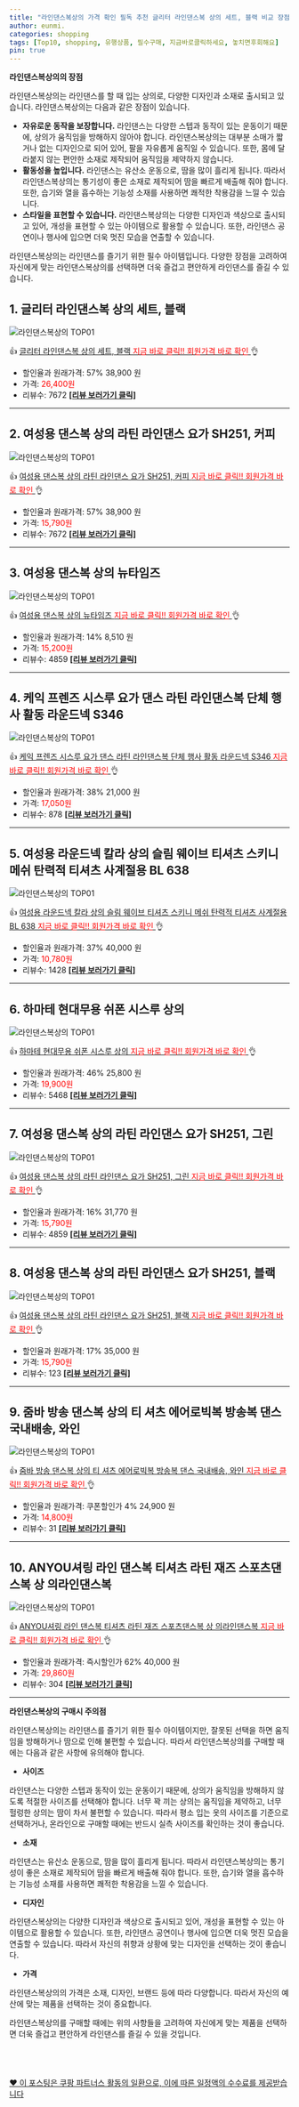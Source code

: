 ```yaml
---
title: "라인댄스복상의 가격 확인 필독 추천 글리터 라인댄스복 상의 세트, 블랙 비교 장점 구매가이드"
author: eunmi.
categories: shopping
tags: [Top10, shopping, 유행상품, 필수구매, 지금바로클릭하세요, 놓치면후회해요]
pin: true
---
```

**라인댄스복상의의 장점**

라인댄스복상의는 라인댄스를 할 때 입는 상의로, 다양한 디자인과 소재로 출시되고 있습니다. 라인댄스복상의는 다음과 같은 장점이 있습니다.

* **자유로운 동작을 보장합니다.** 라인댄스는 다양한 스텝과 동작이 있는 운동이기 때문에, 상의가 움직임을 방해하지 않아야 합니다. 라인댄스복상의는 대부분 소매가 짧거나 없는 디자인으로 되어 있어, 팔을 자유롭게 움직일 수 있습니다. 또한, 몸에 달라붙지 않는 편안한 소재로 제작되어 움직임을 제약하지 않습니다.
* **활동성을 높입니다.** 라인댄스는 유산소 운동으로, 땀을 많이 흘리게 됩니다. 따라서 라인댄스복상의는 통기성이 좋은 소재로 제작되어 땀을 빠르게 배출해 줘야 합니다. 또한, 습기와 열을 흡수하는 기능성 소재를 사용하면 쾌적한 착용감을 느낄 수 있습니다.
* **스타일을 표현할 수 있습니다.** 라인댄스복상의는 다양한 디자인과 색상으로 출시되고 있어, 개성을 표현할 수 있는 아이템으로 활용할 수 있습니다. 또한, 라인댄스 공연이나 행사에 입으면 더욱 멋진 모습을 연출할 수 있습니다.

라인댄스복상의는 라인댄스를 즐기기 위한 필수 아이템입니다. 다양한 장점을 고려하여 자신에게 맞는 라인댄스복상의를 선택하면 더욱 즐겁고 편안하게 라인댄스를 즐길 수 있습니다.

   

## 1. 글리터 라인댄스복 상의 세트, 블랙

![라인댄스복상의 TOP01](https://thumbnail7.coupangcdn.com/thumbnails/remote/230x230ex/image/vendor_inventory/56fa/30702584ff4e6f3bdb53ec4d65773ff4d8eea9bab25f1808f72dc2e1e650.jpg)


👍 [글리터 라인댄스복 상의 세트, 블랙 <font color=red> 지금 바로 클릭!! 회원가격 바로 확인 </font> ](https://link.coupang.com/re/AFFSDP?lptag=AF3617701&subid=GithubCoopas&pageKey=7170746713&traceid=V0-153&itemId=19708311020&vendorItemId=86817737868) 👌 


- 할인율과 원래가격: 57%  38,900   원
- 가격: <span style='color:red'>26,400원</span>
- 리뷰수: 7672  [**[리뷰 보러가기 클릭]**](https://link.coupang.com/re/AFFSDP?lptag=AF3617701&subid=GithubCoopas&pageKey=7170746713&traceid=V0-153&itemId=19708311020&vendorItemId=86817737868)

---


   

## 2. 여성용 댄스복 상의 라틴 라인댄스 요가 SH251, 커피

![라인댄스복상의 TOP01](https://thumbnail10.coupangcdn.com/thumbnails/remote/230x230ex/image/vendor_inventory/0af2/bebc88baaf366ed65c8023842ffd29c206b156007a6079727e5d463ff830.jpg)


👍 [여성용 댄스복 상의 라틴 라인댄스 요가 SH251, 커피 <font color=red> 지금 바로 클릭!! 회원가격 바로 확인 </font> ](https://link.coupang.com/re/AFFSDP?lptag=AF3617701&subid=GithubCoopas&pageKey=7490871457&traceid=V0-153&itemId=19587443686&vendorItemId=87222718535) 👌 


- 할인율과 원래가격: 57%  38,900   원
- 가격: <span style='color:red'>15,790원</span>
- 리뷰수: 7672  [**[리뷰 보러가기 클릭]**](https://link.coupang.com/re/AFFSDP?lptag=AF3617701&subid=GithubCoopas&pageKey=7490871457&traceid=V0-153&itemId=19587443686&vendorItemId=87222718535)

---


   

## 3. 여성용 댄스복 상의 뉴타임즈

![라인댄스복상의 TOP01](https://thumbnail9.coupangcdn.com/thumbnails/remote/230x230ex/image/vendor_inventory/06db/14204b07d5cfb747bf772ad7b5d52e19407f37f12397ce64abf73dfd9a50.jpg)


👍 [여성용 댄스복 상의 뉴타임즈 <font color=red> 지금 바로 클릭!! 회원가격 바로 확인 </font> ](https://link.coupang.com/re/AFFSDP?lptag=AF3617701&subid=GithubCoopas&pageKey=7069546658&traceid=V0-153&itemId=17551974151&vendorItemId=84718838860) 👌 


- 할인율과 원래가격: 14%  8,510   원
- 가격: <span style='color:red'>15,200원</span>
- 리뷰수: 4859  [**[리뷰 보러가기 클릭]**](https://link.coupang.com/re/AFFSDP?lptag=AF3617701&subid=GithubCoopas&pageKey=7069546658&traceid=V0-153&itemId=17551974151&vendorItemId=84718838860)

---


   

## 4. 케익 프렌즈 시스루 요가 댄스 라틴 라인댄스복 단체 행사 활동 라운드넥 S346

![라인댄스복상의 TOP01](https://thumbnail8.coupangcdn.com/thumbnails/remote/230x230ex/image/vendor_inventory/3cd7/585f67b4994c72b58db6e8c088ee7a60709a05c1930c1adc634abaf562fe.png)


👍 [케익 프렌즈 시스루 요가 댄스 라틴 라인댄스복 단체 행사 활동 라운드넥 S346 <font color=red> 지금 바로 클릭!! 회원가격 바로 확인 </font> ](https://link.coupang.com/re/AFFSDP?lptag=AF3617701&subid=GithubCoopas&pageKey=6888510688&traceid=V0-153&itemId=16530119062&vendorItemId=86353098226) 👌 


- 할인율과 원래가격: 38%  21,000   원
- 가격: <span style='color:red'>17,050원</span>
- 리뷰수: 878  [**[리뷰 보러가기 클릭]**](https://link.coupang.com/re/AFFSDP?lptag=AF3617701&subid=GithubCoopas&pageKey=6888510688&traceid=V0-153&itemId=16530119062&vendorItemId=86353098226)

---


   

## 5. 여성용 라운드넥 칼라 상의 슬림 웨이브 티셔츠 스키니 메쉬 탄력적 티셔츠 사계절용 BL 638

![라인댄스복상의 TOP01](https://thumbnail7.coupangcdn.com/thumbnails/remote/230x230ex/image/vendor_inventory/b8b0/3e640937ef0ed8033deb4af9ad204c3e42b8a4d2095e8328b85013c68ed2.jpg)


👍 [여성용 라운드넥 칼라 상의 슬림 웨이브 티셔츠 스키니 메쉬 탄력적 티셔츠 사계절용 BL 638 <font color=red> 지금 바로 클릭!! 회원가격 바로 확인 </font> ](https://link.coupang.com/re/AFFSDP?lptag=AF3617701&subid=GithubCoopas&pageKey=7350338124&traceid=V0-153&itemId=18913183698&vendorItemId=86040501487) 👌 


- 할인율과 원래가격: 37%  40,000   원
- 가격: <span style='color:red'>10,780원</span>
- 리뷰수: 1428  [**[리뷰 보러가기 클릭]**](https://link.coupang.com/re/AFFSDP?lptag=AF3617701&subid=GithubCoopas&pageKey=7350338124&traceid=V0-153&itemId=18913183698&vendorItemId=86040501487)

---


   

## 6. 하마테 현대무용 쉬폰 시스루 상의

![라인댄스복상의 TOP01](https://thumbnail7.coupangcdn.com/thumbnails/remote/230x230ex/image/rs_quotation_api/lkexeiud/aaa8bc73d1474a428cb3325eb4ee8558.jpg)


👍 [하마테 현대무용 쉬폰 시스루 상의 <font color=red> 지금 바로 클릭!! 회원가격 바로 확인 </font> ](https://link.coupang.com/re/AFFSDP?lptag=AF3617701&subid=GithubCoopas&pageKey=7581427394&traceid=V0-153&itemId=20014048338&vendorItemId=87110876948) 👌 


- 할인율과 원래가격: 46%  25,800   원
- 가격: <span style='color:red'>19,900원</span>
- 리뷰수: 5468  [**[리뷰 보러가기 클릭]**](https://link.coupang.com/re/AFFSDP?lptag=AF3617701&subid=GithubCoopas&pageKey=7581427394&traceid=V0-153&itemId=20014048338&vendorItemId=87110876948)

---


   

## 7. 여성용 댄스복 상의 라틴 라인댄스 요가 SH251, 그린

![라인댄스복상의 TOP01](https://thumbnail8.coupangcdn.com/thumbnails/remote/230x230ex/image/vendor_inventory/e7e1/56243ba999caf4d2c5c0495bba072886fa942ff50df2be502ec020217206.jpg)


👍 [여성용 댄스복 상의 라틴 라인댄스 요가 SH251, 그린 <font color=red> 지금 바로 클릭!! 회원가격 바로 확인 </font> ](https://link.coupang.com/re/AFFSDP?lptag=AF3617701&subid=GithubCoopas&pageKey=7490871457&traceid=V0-153&itemId=19587443681&vendorItemId=87222718634) 👌 


- 할인율과 원래가격: 16%  31,770   원
- 가격: <span style='color:red'>15,790원</span>
- 리뷰수: 4859  [**[리뷰 보러가기 클릭]**](https://link.coupang.com/re/AFFSDP?lptag=AF3617701&subid=GithubCoopas&pageKey=7490871457&traceid=V0-153&itemId=19587443681&vendorItemId=87222718634)

---


   

## 8. 여성용 댄스복 상의 라틴 라인댄스 요가 SH251, 블랙

![라인댄스복상의 TOP01](https://thumbnail7.coupangcdn.com/thumbnails/remote/230x230ex/image/vendor_inventory/daa9/97c9c4aadd47ed66f90b6b4017d9add0fdd77a5a3f8cc450a4cb9f7c8cf6.jpg)


👍 [여성용 댄스복 상의 라틴 라인댄스 요가 SH251, 블랙 <font color=red> 지금 바로 클릭!! 회원가격 바로 확인 </font> ](https://link.coupang.com/re/AFFSDP?lptag=AF3617701&subid=GithubCoopas&pageKey=7490871457&traceid=V0-153&itemId=19587443645&vendorItemId=87222718554) 👌 


- 할인율과 원래가격: 17%  35,000   원
- 가격: <span style='color:red'>15,790원</span>
- 리뷰수: 123  [**[리뷰 보러가기 클릭]**](https://link.coupang.com/re/AFFSDP?lptag=AF3617701&subid=GithubCoopas&pageKey=7490871457&traceid=V0-153&itemId=19587443645&vendorItemId=87222718554)

---


   

## 9. 줌바 방송 댄스복 상의 티 셔츠 에어로빅복 방송복 댄스 국내배송, 와인

![라인댄스복상의 TOP01](https://thumbnail6.coupangcdn.com/thumbnails/remote/230x230ex/image/vendor_inventory/c116/68423ae12696a488875bbcbb008699c3537cfb125fee819fbe2be5f06ccf.jpg)


👍 [줌바 방송 댄스복 상의 티 셔츠 에어로빅복 방송복 댄스 국내배송, 와인 <font color=red> 지금 바로 클릭!! 회원가격 바로 확인 </font> ](https://link.coupang.com/re/AFFSDP?lptag=AF3617701&subid=GithubCoopas&pageKey=7295250141&traceid=V0-153&itemId=18654943515&vendorItemId=85789701375) 👌 


- 할인율과 원래가격: 쿠폰할인가 4%  24,900   원
- 가격: <span style='color:red'>14,800원</span>
- 리뷰수: 31  [**[리뷰 보러가기 클릭]**](https://link.coupang.com/re/AFFSDP?lptag=AF3617701&subid=GithubCoopas&pageKey=7295250141&traceid=V0-153&itemId=18654943515&vendorItemId=85789701375)

---


   

## 10. ANYOU셔링 라인 댄스복 티셔츠 라틴 재즈 스포츠댄스복 상 의라인댄스복

![라인댄스복상의 TOP01](https://thumbnail6.coupangcdn.com/thumbnails/remote/230x230ex/image/vendor_inventory/67fa/85eec0a2626c20b3d7789eaf914297d7b87d6fc2a4189298f25fac3f73de.jpg)


👍 [ANYOU셔링 라인 댄스복 티셔츠 라틴 재즈 스포츠댄스복 상 의라인댄스복 <font color=red> 지금 바로 클릭!! 회원가격 바로 확인 </font> ](https://link.coupang.com/re/AFFSDP?lptag=AF3617701&subid=GithubCoopas&pageKey=7530426124&traceid=V0-153&itemId=19770638336&vendorItemId=87561677631) 👌 


- 할인율과 원래가격: 즉시할인가 62%  40,000   원
- 가격: <span style='color:red'>29,860원</span>
- 리뷰수: 304  [**[리뷰 보러가기 클릭]**](https://link.coupang.com/re/AFFSDP?lptag=AF3617701&subid=GithubCoopas&pageKey=7530426124&traceid=V0-153&itemId=19770638336&vendorItemId=87561677631)

---
**라인댄스복상의 구매시 주의점**

라인댄스복상의는 라인댄스를 즐기기 위한 필수 아이템이지만, 잘못된 선택을 하면 움직임을 방해하거나 땀으로 인해 불편할 수 있습니다. 따라서 라인댄스복상의를 구매할 때에는 다음과 같은 사항에 유의해야 합니다.

* **사이즈**

라인댄스는 다양한 스텝과 동작이 있는 운동이기 때문에, 상의가 움직임을 방해하지 않도록 적절한 사이즈를 선택해야 합니다. 너무 꽉 끼는 상의는 움직임을 제약하고, 너무 헐렁한 상의는 땀이 차서 불편할 수 있습니다. 따라서 평소 입는 옷의 사이즈를 기준으로 선택하거나, 온라인으로 구매할 때에는 반드시 실측 사이즈를 확인하는 것이 좋습니다.

* **소재**

라인댄스는 유산소 운동으로, 땀을 많이 흘리게 됩니다. 따라서 라인댄스복상의는 통기성이 좋은 소재로 제작되어 땀을 빠르게 배출해 줘야 합니다. 또한, 습기와 열을 흡수하는 기능성 소재를 사용하면 쾌적한 착용감을 느낄 수 있습니다.

* **디자인**

라인댄스복상의는 다양한 디자인과 색상으로 출시되고 있어, 개성을 표현할 수 있는 아이템으로 활용할 수 있습니다. 또한, 라인댄스 공연이나 행사에 입으면 더욱 멋진 모습을 연출할 수 있습니다. 따라서 자신의 취향과 상황에 맞는 디자인을 선택하는 것이 좋습니다.

* **가격**

라인댄스복상의의 가격은 소재, 디자인, 브랜드 등에 따라 다양합니다. 따라서 자신의 예산에 맞는 제품을 선택하는 것이 중요합니다.

라인댄스복상의를 구매할 때에는 위의 사항들을 고려하여 자신에게 맞는 제품을 선택하면 더욱 즐겁고 편안하게 라인댄스를 즐길 수 있을 것입니다.<br><br><br><br><br> [ ❤  이 포스팅은 쿠팡 파트너스 활동의 일환으로, 이에 따른 일정액의 수수료를 제공받습니다](https://link.coupang.com/a/bcEFyh)